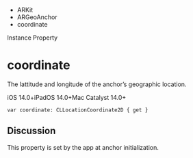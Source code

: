 

- ARKit
- ARGeoAnchor
-  coordinate 

Instance Property

# coordinate

The lattitude and longitude of the anchor’s geographic location.

iOS 14.0+iPadOS 14.0+Mac Catalyst 14.0+

``` source
var coordinate: CLLocationCoordinate2D { get }
```

## Discussion

This property is set by the app at anchor initialization.

